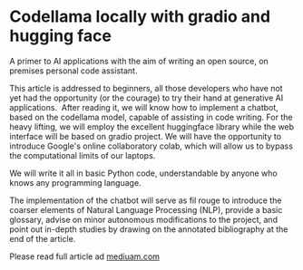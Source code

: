 # Codellama locally with gradio and hugging face
A primer to AI applications with the aim of writing an open source, on premises personal code assistant.

This article is addressed to beginners, all those developers who have not yet had the opportunity (or the courage) to try their hand at generative AI applications. 
After reading it, we will know how to implement a chatbot, based on the codellama model, capable of assisting in code writing. For the heavy lifting, we will employ the excellent huggingface library while the web interface will be based on gradio project. We will have the opportunity to introduce Google's online collaboratory colab, which will allow us to bypass the computational limits of our laptops.

We will write it all in basic Python code, understandable by anyone who knows any programming language. 

The implementation of the chatbot will serve as fil rouge to introduce the coarser elements of Natural Language Processing (NLP), provide a basic glossary, advise on minor autonomous modifications to the project, and point out in-depth studies by drawing on the annotated bibliography at the end of the article.

Please read full article ad [mediuam.com](https://medium.com/@nicolasanti_43152/local-code-llama-with-gradio-and-hugging-face-1153112046ec)

